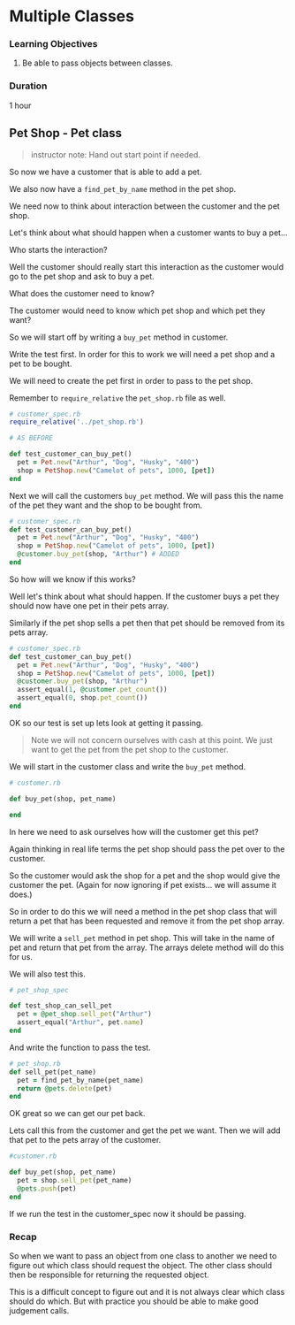 # Multiple Classes

### Learning Objectives

1. Be able to pass objects between classes.

### Duration

1 hour

## Pet Shop - Pet class

> instructor note: Hand out start point if needed.

So now we have a customer that is able to add a pet.

We also now have a `find_pet_by_name` method in the pet shop.

We need now to think about interaction between the customer and the pet shop.

Let's think about what should happen when a customer wants to buy a pet...

Who starts the interaction?

Well the customer should really start this interaction as the customer would go to the pet shop and ask to buy a pet.

What does the customer need to know?

The customer would need to know which pet shop and which pet they want?

So we will start off by writing a `buy_pet` method in customer.

Write the test first. In order for this to work we will need a pet shop and a pet to be bought.

We will need to create the pet first in order to pass to the pet shop.


Remember to `require_relative` the `pet_shop.rb` file as well.

```Ruby
# customer_spec.rb
require_relative('../pet_shop.rb')

# AS BEFORE

def test_customer_can_buy_pet()
  pet = Pet.new("Arthur", "Dog", "Husky", "400")
  shop = PetShop.new("Camelot of pets", 1000, [pet])
end

```

Next we will call the customers `buy_pet` method. We will pass this the name of the pet they want and the shop to be bought from.

```Ruby
# customer_spec.rb
def test_customer_can_buy_pet()
  pet = Pet.new("Arthur", "Dog", "Husky", "400")
  shop = PetShop.new("Camelot of pets", 1000, [pet])
  @customer.buy_pet(shop, "Arthur") # ADDED
end

```

So how will we know if this works?

Well let's think about what should happen. If the customer buys a pet they should now have one pet in their pets array.

Similarly if the pet shop sells a pet then that pet should be removed from its pets array.

```Ruby
# customer_spec.rb
def test_customer_can_buy_pet()
  pet = Pet.new("Arthur", "Dog", "Husky", "400")
  shop = PetShop.new("Camelot of pets", 1000, [pet])
  @customer.buy_pet(shop, "Arthur")
  assert_equal(1, @customer.pet_count())
  assert_equal(0, shop.pet_count())
end

```

OK so our test is set up lets look at getting it passing.

> Note we will not concern ourselves with cash at this point. We just want to get the pet from the pet shop to the customer.

We will start in the customer class and write the `buy_pet` method.


```ruby
# customer.rb

def buy_pet(shop, pet_name)

end
```

In here we need to ask ourselves how will the customer get this pet?

Again thinking in real life terms the pet shop should pass the pet over to the customer.

So the customer would ask the shop for a pet and the shop would give the customer the pet. (Again for now ignoring if pet exists... we will assume it does.)

So in order to do this we will need a method in the pet shop class that will return a pet that has been requested and remove it from the pet shop array.

We will write a `sell_pet` method in pet shop. This will take in the name of pet and return that pet from the array. The arrays delete method will do this for us.

We will also test this.

```ruby
# pet_shop_spec

def test_shop_can_sell_pet
  pet = @pet_shop.sell_pet("Arthur")
  assert_equal("Arthur", pet.name)
end
```

And write the function to pass the test.

```ruby
# pet_shop.rb
def sell_pet(pet_name)
  pet = find_pet_by_name(pet_name)
  return @pets.delete(pet)
end
```

OK great so we can get our pet back.

Lets call this from the customer and get the pet we want. Then we will add that pet to the pets array of the customer.

```ruby
#customer.rb

def buy_pet(shop, pet_name)
  pet = shop.sell_pet(pet_name)
  @pets.push(pet)
end  

```

If we run the test in the customer_spec now it should be passing.  

### Recap

So when we want to pass an object from one class to another we need to figure out which class should request the object. The other class should then be responsible for returning the requested object.

This is a difficult concept to figure out and it is not always clear which class should do which. But with practice you should be able to make good judgement calls.
